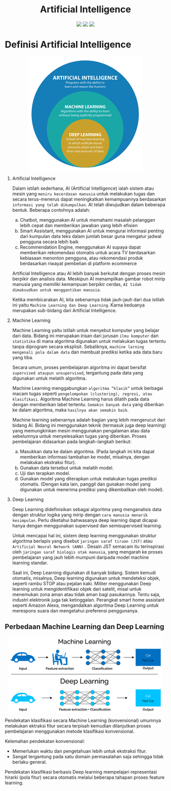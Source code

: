 <h1 align="center"> Artificial Intelligence </h1>

<p align="center">
    <img src="https://img.shields.io/badge/python-3670A0?style=for-the-badge&logo=python&logoColor=ffdd54" style="vertical-align:middle">
    <img src="https://img.shields.io/badge/TensorFlow-%23FF6F00.svg?style=for-the-badge&logo=TensorFlow&logoColor=white" style="vertical-align:middle">
    <img src="https://img.shields.io/badge/Keras-%23D00000.svg?style=for-the-badge&logo=Keras&logoColor=white" style="vertical-align:middle">
</p>

# Definisi Artificial Intelligence

<p align="center">
    <img src="contents/subset AI-ML-DL.png" width="360" style="vertical-align:middle">
</p>

1.  Artificial Intelligence

    Dalam istilah sederhana, AI (Artificial Intelligence) ialah sistem atau mesin yang `meniru kecerdasan manusia` untuk melakukan tugas dan secara terus-menerus dapat meningkatkan kemampuannya berdasarkan `informasi yang telah dikumpulkan`. AI telah diwujudkan dalam beberapa bentuk. Beberapa contohnya adalah:
    
    <ol type="a">
    <li>Chatbot, menggunakan AI untuk memahami masalah pelanggan lebih cepat dan memberikan jawaban yang lebih efisien</li>
    <li>Smart Assistant, menggunakan AI untuk mengurai informasi penting dari kumpulan data teks dalam jumlah besar guna mengatur jadwal pengguna secara lebih baik</li>
    <li>Recommendation Engine, menggunakan AI supaya dapat memberikan rekomendasi otomatis untuk acara TV berdasarkan kebiasaan menonton pengguna, atau rekomendasi produk berdasarkan riwayat pembelian di platform ecommerce</li>
    </ol>

    Artificial Intelligence atau AI lebih banyak berkutat dengan proses mesin berpikir dan analisis data. Meskipun AI menampilkan gambar robot mirip manusia yang memiliki kemampuan berpikir cerdas, `AI tidak dimaksudkan untuk menggantikan manusia`.

    Ketika membicarakan AI, kita sebenarnya tidak jauh-jauh dari dua istilah ini yaitu `Machine Learning dan Deep Learning`. Karna keduanya merupakan sub-bidang dari Artificial Intelligence.

2.  Machine Learning

    Machine Learning yaitu istilah untuk menyebut komputer yang belajar dari data. Bidang ini merupakan irisan dari jurusan `ilmu komputer` dan `statistika` di mana algoritma digunakan untuk melakukan tugas tertentu tanpa diprogram secara eksplisit. Sebaliknya, `machine larning mengenali pola dalam data` dan membuat prediksi ketika ada data baru yang tiba.

    Secara umum, proses pembelajaran algoritma ini dapat bersifat `supervised ataupun unsupervised`, tergantung pada data yang digunakan untuk melatih algoritma. 

    Machine Learning menggabungkan `algoritma “klasik”` untuk berbagai macam tugas seperti `pengelompokan (clustering), regresi, atau klasifikasi`. Algoritma Machine Learning harus dilatih pada data dengan memberikan label tertentu. `Semakin banyak data` yang diberikan ke dalam algoritma, maka `hasilnya akan semakin baik`. 

    Machine learning sebenarnya adalah bagian yang lebih mengerucut dari bidang AI. Bidang ini menggunakan teknik (termasuk juga deep learning) yang memungkinkan mesin menggunakan pengalaman atau data sebelumnya untuk menyelesaikan tugas yang diberikan. Proses pembelajaran didasarkan pada langkah-langkah berikut:

    <ol type="a">
    <li>Masukkan data ke dalam algoritma. (Pada langkah ini kita dapat memberikan informasi tambahan ke model, misalnya, dengan melakukan ekstraksi fitur).</li>
    <li>Gunakan data tersebut untuk melatih model.</li>
    <li>Uji dan terapkan model.</li>
    <li>Gunakan model yang diterapkan untuk melakukan tugas prediksi otomatis. (Dengan kata lain, panggil dan gunakan model yang digunakan untuk menerima prediksi yang dikembalikan oleh model).</li>
    </ol>
    
3.  Deep Learning
    
    Deep Learning didefinisikan sebagai algoritma yang menganalisis data dengan struktur logika yang mirip dengan `cara manusia menarik kesimpulan`. Perlu diketahui bahwasanya deep learning dapat dicapai hanya dengan menggunakan supervised dan semisupervised learning.

    Untuk mencapai hal ini, sistem deep learning menggunakan struktur algoritma berlapis yang disebut `jaringan saraf tiruan (JST)` atau `Artificial Neural Network (ANN)` . Desain JST semacam itu terinspirasi oleh `jaringan saraf biologis otak manusia`, yang mengarah ke proses pembelajaran yang jauh lebih mumpuni daripada model machine learning standar.

    Saat ini, Deep Learning digunakan di banyak bidang. Sistem kemudi otomatis, misalnya, Deep learning digunakan untuk mendeteksi objek, seperti rambu STOP atau pejalan kaki. Militer menggunakan Deep learning untuk mengidentifikasi objek dari satelit, misal untuk menemukan zona aman atau tidak aman bagi pasukannya. Tentu saja, industri elektronik juga tak ketinggalan. Perangkat smart home assistant seperti Amazon Alexa, mengandalkan algoritma Deep Learning untuk merespons suara dan mengetahui preferensi penggunanya. 

## Perbedaan Machine Learning dan Deep Learning

<p align="center">
    <img src="contents/machine learning vs deep learning.png" width="480" style="vertical-align:middle">
</p>

Pendekatan klasifikasi secara Machine Learning (konvensional) umumnya melakukan ektraksi fitur secara terpisah kemudian dilanjutkan proses pembelajaran menggunakan metode klasifikasi konvensional.

Kelemahan pendekatan konvensional:
- Memerlukan waktu dan pengetahuan lebih untuk ekstraksi fitur.
- Sangat tergantung pada satu domain permasalahan saja sehingga tidak berlaku general.

Pendekatan klasifikasi berbasis Deep learning mempelajari representasi hirarki (pola fitur) secara otomatis melalui beberapa tahapan proses feature learning.
